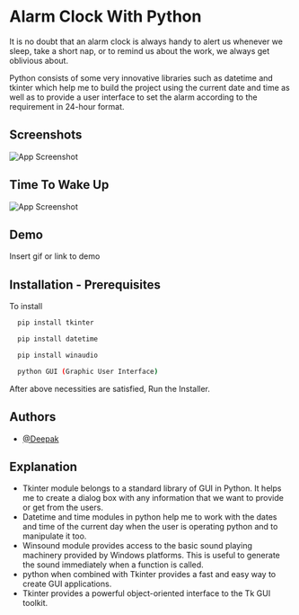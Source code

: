 
# Alarm Clock With Python

It is no doubt that an alarm clock is always handy to alert us whenever we sleep, take a short nap, or to remind us about the work, we always get oblivious about.

Python consists of some very innovative libraries such as datetime and tkinter which help me to build the project using the current date and time as well as to provide a user interface to set the alarm according to the requirement in 24-hour format.


## Screenshots

![App Screenshot](https://github.com/Deepak-ODRDLabs/Alarm-Clock/blob/main/Running%20Screenshot/Screenshot%202022-11-29%20201256.png)

## Time To Wake Up

![App Screenshot](https://github.com/Deepak-ODRDLabs/Alarm-Clock/blob/main/Running%20Screenshot/Screenshot%202022-11-29%20201418.png)
## Demo

Insert gif or link to demo


## Installation - Prerequisites

To install

```bash
  pip install tkinter
```
```bash
  pip install datetime
```
```bash
  pip install winaudio
```
```bash
  python GUI (Graphic User Interface)

```

After above necessities are satisfied, Run the Installer.

## Authors

- [@Deepak](https://github.com/Deepak-ODRDLabs)


## Explanation

- Tkinter module belongs to a standard library of GUI in Python. It helps me to create a dialog box with any information that we want to provide or get from the users.
- Datetime and time modules in python help me to work with the dates and time of the current day when the user is operating python and to manipulate it too.
- Winsound module provides access to the basic sound playing machinery provided by Windows platforms. This is useful to generate the sound immediately when a function is called.
- python when combined with Tkinter provides a fast and easy way to create GUI applications. 
- Tkinter provides a powerful object-oriented interface to the Tk GUI toolkit.

